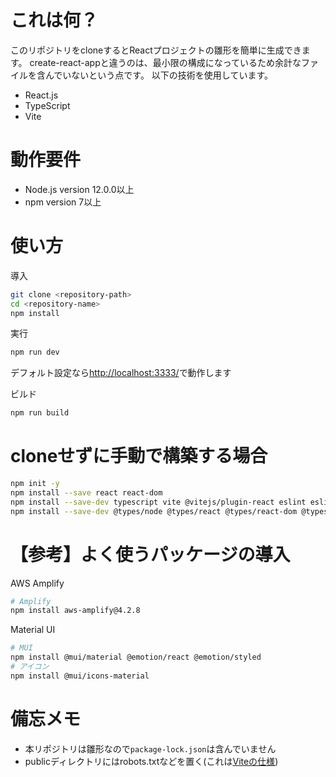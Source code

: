 # これは何？
このリポジトリをcloneするとReactプロジェクトの雛形を簡単に生成できます。
create-react-appと違うのは、最小限の構成になっているため余計なファイルを含んでいないという点です。
以下の技術を使用しています。
* React.js
* TypeScript
* Vite

# 動作要件
* Node.js version 12.0.0以上
* npm version 7以上

# 使い方
導入
```sh
git clone <repository-path>
cd <repository-name>
npm install
```

実行
```sh
npm run dev
```
デフォルト設定なら[http://localhost:3333/](http://localhost:3333/)で動作します

ビルド
```sh
npm run build
```

# cloneせずに手動で構築する場合
```sh
npm init -y
npm install --save react react-dom
npm install --save-dev typescript vite @vitejs/plugin-react eslint eslint-config-prettier eslint-plugin-react prettier
npm install --save-dev @types/node @types/react @types/react-dom @typescript-eslint/eslint-plugin @typescript-eslint/parser
```

# 【参考】よく使うパッケージの導入
AWS Amplify
```sh
# Amplify
npm install aws-amplify@4.2.8
```

Material UI
```sh
# MUI
npm install @mui/material @emotion/react @emotion/styled
# アイコン
npm install @mui/icons-material
```

# 備忘メモ
* 本リポジトリは雛形なので`package-lock.json`は含んでいません
* publicディレクトリにはrobots.txtなどを置く(これは[Viteの仕様](https://ja.vitejs.dev/guide/assets.html#public-%E3%83%87%E3%82%A3%E3%83%AC%E3%82%AF%E3%83%88%E3%83%AA))
